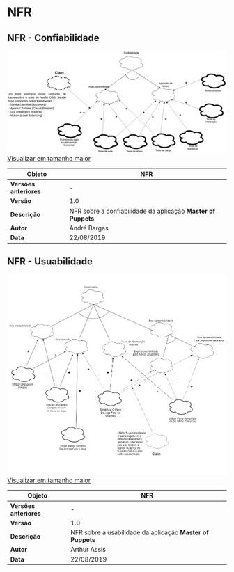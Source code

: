 # NFR

## NFR - Confiabilidade

![nfr confiabilidade](../../img/nfr_confiabilidade.png)
[Visualizar em tamanho maior](../../img/nfr_confiabilidade.png)

|**Objeto**|**NFR**|
|--|--|
|**Versões anteriores**| - |
|**Versão**| 1.0 |
| **Descrição** | NFR sobre a confiabilidade da aplicação **Master of Puppets**|
| **Autor** | André Bargas |
| **Data** | 22/08/2019 |

## NFR - Usuabilidade

![nfr usabilidade](../../img/nfr_usabilidade.png)
[Visualizar em tamanho maior](../../img/nfr_usabilidade.png)

|**Objeto**|**NFR**|
|--|--|
|**Versões anteriores**| - |
|**Versão**| 1.0 |
| **Descrição** | NFR sobre a usabilidade da aplicação **Master of Puppets**|
| **Autor** | Arthur Assis |
| **Data** | 22/08/2019 |

